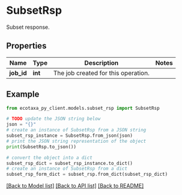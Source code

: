 # SubsetRsp

Subset response.

## Properties

Name | Type | Description | Notes
------------ | ------------- | ------------- | -------------
**job_id** | **int** | The job created for this operation. | 

## Example

```python
from ecotaxa_py_client.models.subset_rsp import SubsetRsp

# TODO update the JSON string below
json = "{}"
# create an instance of SubsetRsp from a JSON string
subset_rsp_instance = SubsetRsp.from_json(json)
# print the JSON string representation of the object
print(SubsetRsp.to_json())

# convert the object into a dict
subset_rsp_dict = subset_rsp_instance.to_dict()
# create an instance of SubsetRsp from a dict
subset_rsp_form_dict = subset_rsp.from_dict(subset_rsp_dict)
```
[[Back to Model list]](../README.md#documentation-for-models) [[Back to API list]](../README.md#documentation-for-api-endpoints) [[Back to README]](../README.md)



